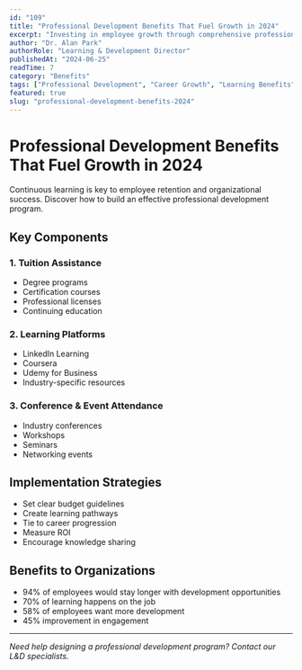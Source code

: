 ```yaml
---
id: "109"
title: "Professional Development Benefits That Fuel Growth in 2024"
excerpt: "Investing in employee growth through comprehensive professional development benefits."
author: "Dr. Alan Park"
authorRole: "Learning & Development Director"
publishedAt: "2024-06-25"
readTime: 7
category: "Benefits"
tags: ["Professional Development", "Career Growth", "Learning Benefits"]
featured: true
slug: "professional-development-benefits-2024"
---
```


# Professional Development Benefits That Fuel Growth in 2024

Continuous learning is key to employee retention and organizational success. Discover how to build an effective professional development program.

## Key Components

### 1. Tuition Assistance

- Degree programs
- Certification courses
- Professional licenses
- Continuing education

### 2. Learning Platforms

- LinkedIn Learning
- Coursera
- Udemy for Business
- Industry-specific resources

### 3. Conference & Event Attendance

- Industry conferences
- Workshops
- Seminars
- Networking events

## Implementation Strategies

- Set clear budget guidelines
- Create learning pathways
- Tie to career progression
- Measure ROI
- Encourage knowledge sharing

## Benefits to Organizations

- 94% of employees would stay longer with development opportunities
- 70% of learning happens on the job
- 58% of employees want more development
- 45% improvement in engagement

---

_Need help designing a professional development program? Contact our L&D specialists._
